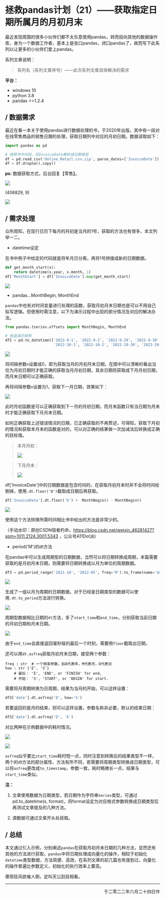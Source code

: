 # 拯救pandas计划（21）——获取指定日期所属月的月初月末

最近发现周围的很多小伙伴们都不太乐意使用pandas，转而投向其他的数据操作库，身为一个数据工作者，基本上是张口pandas，闭口pandas了，故而写下此系列以让更多的小伙伴们爱上pandas。

系列文章说明：

> 系列名（系列文章序号）——此次系列文章具体解决的需求

**平台：**

- windows 10
- python 3.8
- pandas >=1.2.4

## / 数据需求

最近在看一本关于使用pandas进行数据处理的书，于2020年出版，其中有一段对在线零售商品的销售日期的处理，获取日期列中对应的月初日期。数据读取如下：  

```python
import pandas as pd

# 按照书中代码，将InvoiceDate解析成日期类型
df = pd.read_csv('Online_Retail.csv.zip', parse_dates=['InvoiceDate'])
df = df.dropna().copy()
```

**ps:** 数据获取方式，后台回复【零售】。  

![](https://s2.loli.net/2022/06/22/SX3hzdikV8jOfFa.png)  

(406829, 9)    

![](https://s2.loli.net/2022/06/24/CZUK85XoSmscwRD.png)   

## / 需求处理

众所周知，在现行日历下每月的月初是当月的1号，获取的方法也有很多，本文列举一二。  

- datetime设定  

在书中例子中给定的代码就是将年月日分离，再将1号拼接成新的日期数据。  

```python
def get_month_start(x):
    return datetime(x.year, x.month, 1)
df['MonthStart'] = df['InvoiceDate'].map(get_month_start)
```

![](https://s2.loli.net/2022/06/24/XMrsgK9lEzh8Ja2.png)  

- pandas...MonthBegin, MonthEnd

`pandas`中也有对时间变量进行处理的函数，获取月初月末日期也是可以不用自己拟写逻辑。但使用时需注意，以下为演示过程中出现的部分情况及对应的解决办法。  

```python
from pandas.tseries.offsets import MonthBegin, MonthEnd  

# 构造演示样例  
df2 = pd.to_datetime(['2022-9-1', '2022-9-2', '2022-9-29', '2022-9-30', 
                      '2022-10-1', '2022-10-2', '2022-10-30', '2022-10-31']).to_frame(name='date')
```

![](https://s2.loli.net/2022/06/24/OSaWxJAIH5NtVBL.png)  

将间隔参数`n`设置成0，即为获取当月的月初月末日期，在图中可以清晰的看出当仅为月初日期时才能正确的获取当月月初日期，其余日期将获取成下月月初日期，而月末日期可以正确获取。  

再将间隔参数`n`设置为1，获取下一月日期，效果如下：  

![](https://s2.loli.net/2022/06/24/9ugsmrBJXbRYnLh.png)  

此时月初函数是可以正确获取到下一月的月初日期，而月末函数只有当日期为月末时才能正确获取下月月末日期。  

如何正确获取上述错误情况的日期，已正确获取的不再赘述，可得知，获取下月初的情况和获取本月末的函数是对的，可以对正确的结果做一次加减法后转换成正确的目标值。  

> 本月月初：
> 
> ![](https://s2.loli.net/2022/06/24/OnEbzrpmXNyGTkL.png)  

> 下月月末：  
> 
> ![](https://s2.loli.net/2022/06/24/W1uOQKSidLwXpDs.png)   

df['InvoiceDate']中的日期数据是包含时间的，在获取月初月末时并不会将时间给剔掉，使用`.dt.floor('D')`截取成日期后再获取。  

```python
df['InvoiceDate'].dt.floor('D') +  MonthBegin() - MonthBegin()
```

![](https://s2.loli.net/2022/06/24/RXHg9N8xzbwmD3M.png)  

使用这个方法转换所需时间相比书中给出的方法是非常少的。  

（手动水印：原创CSDN宿者朽命，https://blog.csdn.net/weixin_46281427?spm=1011.2124.3001.5343 ，公众号A11Dot派)   

- period('M')的dt方法  

在pandas中可以生成周期型的日期数据，当然可以将日期转换成周期，本篇需要获取的是月初月末日期，则需要将日期转换成以月为单位的周期数据。  

```python
df3 = pd.period_range('2021-10', '2022-05', freq='M').to_frame(name='date')
```

![](https://s2.loli.net/2022/06/24/Mtidmlrwo6FQbWX.png)  

生成了一组以月为周期的日期数据。对于已经是日期类型的数据可以使用`.dt.to_period`方法进行转换。  

![](https://s2.loli.net/2022/06/24/fL7DFXB6qyaIsUu.png)  

周期型数据相比日期的`dt`方法，多了`start_time`和`end_time`，分别获取当前日期的月初日期和月末日期。  

![](https://s2.loli.net/2022/06/24/UQHeLuC5cMV3yDr.png)  

由于`end_time`会直接返回毫秒级的最后一个时刻，需要用`floor`截取出日期。  

还可以用`dt.asfreq`获取月初月末日期，接受两个参数：  

```shell
freq : str  # 一个频率参数，如A代表年，M代表月，D代表日
how : str {'E', 'S'}
    # 最后： 'E', 'END', or 'FINISH' for end,
    # 开始： 'S', 'START', or 'BEGIN' for start.  
```

需要将月周期转换为日周期，结果为当月的开始，可以这样设置：  

```python
df3['date'].dt.asfreq('D', how='S')
```

若要返回的是月的结束，则可以这样设置，参数名称非必要，默认的结束日期：

```python
df3['date'].dt.asfreq('D', 'E')
```

对比两种在示例数据中的耗时情况。  

![](https://s2.loli.net/2022/06/24/5yMBXa9IUxiCc13.png)  

![](https://s2.loli.net/2022/06/24/p2JbL7isV9OBcRn.png)  

`asfreq`似乎要比`start_time`耗时短一点，同时注意到转换后的结果类型不一样，两个的dt方法的部分属性、方法有所不同，若需要将周期类型转换成日期类型，可以将`asfreq`更改成`to_timestamp`，参数一致，耗时略微长一点，结果与`start_time`类似。  

**注：**     

1. 文章使用数据为日期类型，若日期作为字符串`Series`类型，可通过pd.to_datetime(s, format)，将format设定为对应格式参数转换成日期类型后再测试文章提及的几种方法。    

2. 源数据可通过文章开头处获取。

## / 总结

本文通过引入示例，分别阐述`pandas`在获取月初月末日期的几种方法，显然还有其他的方法进行获取，`pandas`中将日期处理成向量化的操作，相较于初始化`datetime`类型数据，方法简便、高效，在系列文章的前几篇也有提到过，向量化的操作普遍比参数定义，初始化的执行效率上要高。  

骤雨狂风欲催人倒，定叫天公刮目相看。  

--- 

<p align="right">于二零二二年六月二十四日作</p>
